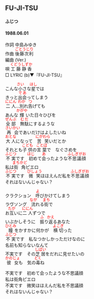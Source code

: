 <style type="text/css">
	ruby{
	    ruby-position: over;
	}
	ruby > rt{font-size: 12px;color:red;}
	p{font:16px;font-size: '楷体'}
</style>
## FU-JI-TSU
#### ふじつ
#### 1988.06.01


作詞     中島みゆき  
作曲     <ruby><rb>後藤次利</rb><rp>(</rp><rt>ごとうじり</rt><rp>)</rp></ruby>  
編曲 (Ver.)     
唄       <ruby><rb>工藤</rb><rp>(</rp><rt>くどう</rt><rp>)</rp></ruby><ruby><rb>静香</rb><rp>(</rp><rt>しずか</rt><rp>)</rp></ruby>   
□ LYRIC (b)▼『FU-JI-TSU』   
  
こんな<ruby><rb>小</rb><rp>(</rp><rt>さい</rt><rp>)</rp></ruby>さな<ruby><rb>星</rb><rp>(</rp><rt>ほし</rt><rp>)</rp></ruby>では  
きっと<ruby><rb>出会</rb><rp>(</rp><rt>であ</rt><rp>)</rp></ruby>ってしまう  
<ruby><rb>二人</rb><rp>(</rp><rt>ににん</rt><rp>)</rp></ruby>…<ruby><rb>別</rb><rp>(</rp><rt>わか</rt><rp>)</rp></ruby>れ<ruby><rb>告</rb><rp>(</rp><rt>つ</rt><rp>)</rp></ruby>げても  
あんな<ruby><rb>輝</rb><rp>(</rp><rt>かがや</rt><rp>)</rp></ruby>いた日々</rb><rp>(</rp><rt>ひび</rt><rp>)</rp></ruby>を  
<ruby><rb>全部</rb><rp>(</rp><rt>ぜんぶ</rt><rp>)</rp></ruby>　<ruby><rb>無駄</rb><rp>(</rp><rt>むだ</rt><rp>)</rp></ruby>にするような  
<ruby><rb>再会</rb><rp>(</rp><rt>さいかい</rt><rp>)</rp></ruby>であいだけはよしたいね  
<ruby><rb>大人</rb><rp>(</rp><rt>おとな</rt><rp>)</rp></ruby>になって　<ruby><rb>苦笑</rb><rp>(</rp><rt>にがわら</rt><rp>)</rp></ruby>いだとか  
それとも<ruby><rb>子供</rb><rp>(</rp><rt>こども</rt><rp>)</rp></ruby>の<ruby><rb>言葉</rb><rp>(</rp><rt>ことば</rt><rp>)</rp></ruby>で　なぐさめを  
<ruby><rb>不実</rb><rp>(</rp><rt>ふじつ</rt><rp>)</rp></ruby>です　<ruby><rb>初</rb><rp>(</rp><rt>はじ</rt><rp>)</rp></ruby>めて<ruby><rb>会</rb><rp>(</rp><rt>あ</rt><rp>)</rp></ruby>ったような<ruby><rb>不思議顔</rb><rp>(</rp><rt>ふしぎがお</rt><rp>)</rp></ruby>  
私は<ruby><rb>街角</rb><rp>(</rp><rt>まちかど</rt><rp>)</rp></ruby>ピエロ  
<ruby><rb>不実</rb><rp>(</rp><rt>ふじつ</rt><rp>)</rp></ruby>です　<ruby><rb>微笑</rb><rp>(</rp><rt>びしょう</rt><rp>)</rp></ruby>ほほえんだ私を<ruby><rb>不思議顔</rb><rp>(</rp><rt>ふしぎがお</rt><rp>)</rp></ruby>  
それはないんじゃない？  
  
クラクション　<ruby><rb>呼</rb><rp>(</rp><rt>よ</rt><rp>)</rp></ruby>びかけてしまう  
ラヴソング　<ruby><rb>流</rb><rp>(</rp><rt>なが</rt><rp>)</rp></ruby>れる<ruby><rb>街</rb><rp>(</rp><rt>まち</rt><rp>)</rp></ruby>で  
お<ruby><rb>互</rb><rp>(</rp><rt>たが</rt><rp>)</rp></ruby>いに<ruby><rb>二人</rb><rp>(</rp><rt>ににん</rt><rp>)</rp></ruby>ずつで  
いぶかしそうに　<ruby><rb>振</rb><rp>(</rp><rt>ふ</rt><rp>)</rp></ruby>り<ruby><rb>返</rb><rp>(</rp><rt>かえ</rt><rp>)</rp></ruby>るあなた  
<ruby><rb>瞳</rb><rp>(</rp><rt>ひとみ</rt><rp>)</rp></ruby>をかすかに何かが　<ruby><rb>横切</rb><rp>(</rp><rt>よこぎ</rt><rp>)</rp></ruby>った  
<ruby><rb>不実</rb><rp>(</rp><rt>ふじつ</rt><rp>)</rp></ruby>です　私なつかしかっただけなのに  
名前も知らないなんて  
不実です　その<ruby><rb>芝居</rb><rp>(</rp><rt>しばい</rt><rp>)</rp></ruby>をだれに見せたいの  
<ruby><rb>彼女</rb><rp>(</rp><rt>かのじょ</rt><rp>)</rp></ruby>も　気の<ruby><rb>毒</rb><rp>(</rp><rt>どく</rt><rp>)</rp></ruby>ね  
  
不実です　初めて会ったような不思議顔  
私は街角ピエロ  
不実です　微笑ほほえんだ私を不思議顔  
それはないんじゃない？  
